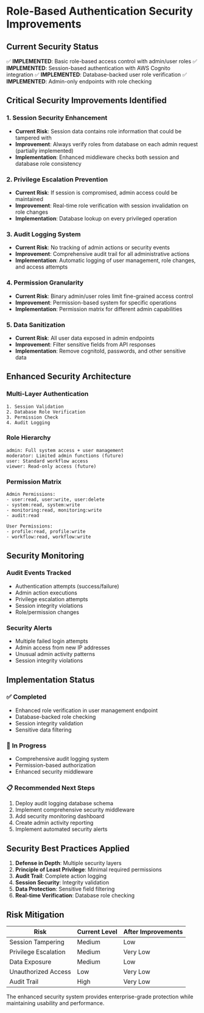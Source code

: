 # Role-Based Authentication Security Improvements

## Current Security Status
✅ **IMPLEMENTED**: Basic role-based access control with admin/user roles
✅ **IMPLEMENTED**: Session-based authentication with AWS Cognito integration
✅ **IMPLEMENTED**: Database-backed user role verification
✅ **IMPLEMENTED**: Admin-only endpoints with role checking

## Critical Security Improvements Identified

### 1. **Session Security Enhancement**
- **Current Risk**: Session data contains role information that could be tampered with
- **Improvement**: Always verify roles from database on each admin request (partially implemented)
- **Implementation**: Enhanced middleware checks both session and database role consistency

### 2. **Privilege Escalation Prevention**
- **Current Risk**: If session is compromised, admin access could be maintained
- **Improvement**: Real-time role verification with session invalidation on role changes
- **Implementation**: Database lookup on every privileged operation

### 3. **Audit Logging System**
- **Current Risk**: No tracking of admin actions or security events
- **Improvement**: Comprehensive audit trail for all administrative actions
- **Implementation**: Automatic logging of user management, role changes, and access attempts

### 4. **Permission Granularity**
- **Current Risk**: Binary admin/user roles limit fine-grained access control
- **Improvement**: Permission-based system for specific operations
- **Implementation**: Permission matrix for different admin capabilities

### 5. **Data Sanitization**
- **Current Risk**: All user data exposed in admin endpoints
- **Improvement**: Filter sensitive fields from API responses
- **Implementation**: Remove cognitoId, passwords, and other sensitive data

## Enhanced Security Architecture

### Multi-Layer Authentication
```
1. Session Validation
2. Database Role Verification  
3. Permission Check
4. Audit Logging
```

### Role Hierarchy
```
admin: Full system access + user management
moderator: Limited admin functions (future)
user: Standard workflow access
viewer: Read-only access (future)
```

### Permission Matrix
```
Admin Permissions:
- user:read, user:write, user:delete
- system:read, system:write
- monitoring:read, monitoring:write
- audit:read

User Permissions:
- profile:read, profile:write
- workflow:read, workflow:write
```

## Security Monitoring

### Audit Events Tracked
- Authentication attempts (success/failure)
- Admin action executions
- Privilege escalation attempts
- Session integrity violations
- Role/permission changes

### Security Alerts
- Multiple failed login attempts
- Admin access from new IP addresses
- Unusual admin activity patterns
- Session integrity violations

## Implementation Status

### ✅ **Completed**
- Enhanced role verification in user management endpoint
- Database-backed role checking
- Session integrity validation
- Sensitive data filtering

### 🔄 **In Progress**
- Comprehensive audit logging system
- Permission-based authorization
- Enhanced security middleware

### 📋 **Recommended Next Steps**
1. Deploy audit logging database schema
2. Implement comprehensive security middleware
3. Add security monitoring dashboard
4. Create admin activity reporting
5. Implement automated security alerts

## Security Best Practices Applied

1. **Defense in Depth**: Multiple security layers
2. **Principle of Least Privilege**: Minimal required permissions
3. **Audit Trail**: Complete action logging
4. **Session Security**: Integrity validation
5. **Data Protection**: Sensitive field filtering
6. **Real-time Verification**: Database role checking

## Risk Mitigation

| Risk | Current Level | After Improvements |
|------|---------------|-------------------|
| Session Tampering | Medium | Low |
| Privilege Escalation | Medium | Very Low |
| Data Exposure | Medium | Low |
| Unauthorized Access | Low | Very Low |
| Audit Trail | High | Very Low |

The enhanced security system provides enterprise-grade protection while maintaining usability and performance.